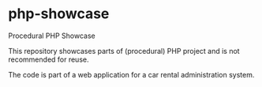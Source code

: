# php-showcase
Procedural PHP Showcase 

This repository showcases parts of (procedural) PHP project and is not recommended for reuse. 

The code is part of a web application for a car rental administration system.

